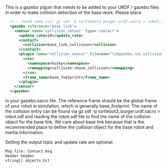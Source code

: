 This is a gazebo plguin that needs to be added to your URDF / gazebo files in order to make collision detection of the base work.
Please place
``` xml
  <!-- found name via: gz sdf -p turtlebot3_burger.urdf.xacro > robot.sdf -->
  <gazebo reference="base_link">
    <sensor name='collision_sensor' type='contact'>
      <update_rate>10</update_rate>
      <contact>
        <collision>base_link_collision</collision>
      </contact>
      <plugin name="collision_sensor" filename="libgazebo_ros_collision.so">
        <ros>
          <namespace>husky</namespace>
          <remapping>collision:=base_collision</remapping>
        </ros>
        <frame_name>base_footprint</frame_name>
      </plugin>
    </sensor>
  </gazebo>
``` 
in your gazebo.xacro file. The reference frame should be the global frame of your robot in simulation, which is generally base_footprint. The name of the collision entry can be found via gz sdf -p turtlebot3_burger.urdf.xacro > robot.sdf and reading the robot.sdf file to find the name of the collision object for the base link. We care about base link because that is the recommended place to define the collision object for the base robot and inertia information.

Setting the output topic and update rate are optional.

``` txt
Msg file: Contact.msg
Header header
string[] objects_hit
```
